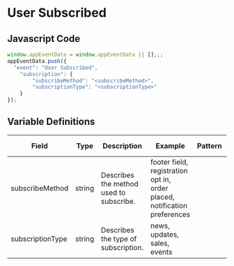 # User Subscribed

### 

## Javascript Code
```js
window.appEventData = window.appEventData || [];;;
appEventData.push({
  "event": "User Subscribed",
    "subscription": {
        "subscribeMethod": "<subscribeMethod>",
        "subscriptionType": "<subscriptionType>"
    }
});
```

## Variable Definitions

|Field|Type|Description|Example|Pattern|Min Length|Max Length|Minimum|Maximum|Multiple Of|
| --- | --- | --- | --- | --- | --- | --- | --- | --- | --- |
|subscribeMethod|string|Describes the method used to subscribe. |footer field, registration opt in, order placed, notification preferences|||||||
|subscriptionType|string|Describes the type of subscription. |news, updates, sales, events|||||||




